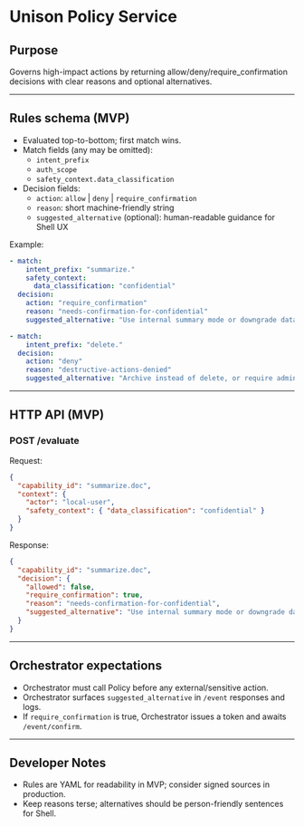 # Unison Policy Service

## Purpose

Governs high-impact actions by returning allow/deny/require_confirmation decisions with clear reasons and optional alternatives.

---

## Rules schema (MVP)

- Evaluated top-to-bottom; first match wins.
- Match fields (any may be omitted):
  - `intent_prefix`
  - `auth_scope`
  - `safety_context.data_classification`
- Decision fields:
  - `action`: `allow` | `deny` | `require_confirmation`
  - `reason`: short machine-friendly string
  - `suggested_alternative` (optional): human-readable guidance for Shell UX

Example:

```yaml
- match:
    intent_prefix: "summarize."
    safety_context:
      data_classification: "confidential"
  decision:
    action: "require_confirmation"
    reason: "needs-confirmation-for-confidential"
    suggested_alternative: "Use internal summary mode or downgrade data classification."

- match:
    intent_prefix: "delete."
  decision:
    action: "deny"
    reason: "destructive-actions-denied"
    suggested_alternative: "Archive instead of delete, or require admin approval."
```

---

## HTTP API (MVP)

### POST /evaluate

Request:

```json
{
  "capability_id": "summarize.doc",
  "context": {
    "actor": "local-user",
    "safety_context": { "data_classification": "confidential" }
  }
}
```

Response:

```json
{
  "capability_id": "summarize.doc",
  "decision": {
    "allowed": false,
    "require_confirmation": true,
    "reason": "needs-confirmation-for-confidential",
    "suggested_alternative": "Use internal summary mode or downgrade data classification."
  }
}
```

---

## Orchestrator expectations

- Orchestrator must call Policy before any external/sensitive action.
- Orchestrator surfaces `suggested_alternative` in `/event` responses and logs.
- If `require_confirmation` is true, Orchestrator issues a token and awaits `/event/confirm`.

---

## Developer Notes

- Rules are YAML for readability in MVP; consider signed sources in production.
- Keep reasons terse; alternatives should be person-friendly sentences for Shell.
